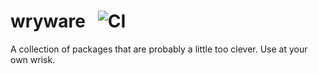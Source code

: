 # wryware &nbsp; ![CI](https://github.com/benjamn/wryware/workflows/CI/badge.svg)

A collection of packages that are probably a little too clever. Use at your own wrisk.
